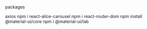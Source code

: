 packages 

axios
npm i react-alice-carousel
npm i react-router-dom
npm install @material-ui/core
npm i @material-ui/lab



